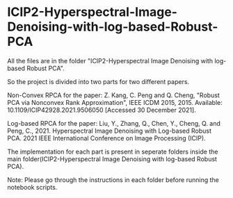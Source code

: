 # ICIP2-Hyperspectral-Image-Denoising-with-log-based-Robust-PCA

All the files are in the folder "ICIP2-Hyperspectral Image Denoising with log-based Robust PCA".

So the project is divided into two parts for two different papers.

Non-Convex RPCA for the paper: Z. Kang, C. Peng and Q. Cheng, "Robust PCA via Nonconvex Rank Approximation", IEEE ICDM 2015, 2015. Available: 10.1109/ICIP42928.2021.9506050 [Accessed 30 December 2021].

Log-based RPCA for the paper: Liu, Y., Zhang, Q., Chen, Y., Cheng, Q. and Peng, C., 2021. Hyperspectral Image Denoising with Log-based Robust PCA. 2021 IEEE International Conference on Image Processing (ICIP).

The implementation for each part is present in seperate folders inside the main folder(ICIP2-Hyperspectral Image Denoising with log-based Robust PCA).

Note: Please go through the instructions in each folder before running the notebook scripts.
